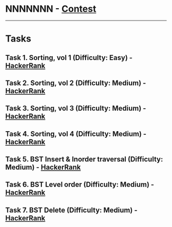 # NNNNNNN - [Contest](<https://www.hackerrank.com/contests/algorithms-implementation-test-environment/challenges>)

---

# Tasks

## Task 1. Sorting, vol 1 (Difficulty: Easy) - [HackerRank](<https://www.hackerrank.com/contests/algorithms-implementation-test-environment/challenges/sorting-vol-1>)

## Task 2. Sorting, vol 2 (Difficulty: Medium) - [HackerRank](<https://www.hackerrank.com/contests/algorithms-implementation-test-environment/challenges/sorting-vol-2>)

## Task 3. Sorting, vol 3 (Difficulty: Medium) - [HackerRank](<https://www.hackerrank.com/contests/algorithms-implementation-test-environment/challenges/sorting-vol-3>)

## Task 4. Sorting, vol 4 (Difficulty: Medium) - [HackerRank](<https://www.hackerrank.com/contests/algorithms-implementation-test-environment/challenges/sorting-vol-4>)

## Task 5. BST Insert & Inorder traversal (Difficulty: Medium) - [HackerRank](<https://www.hackerrank.com/contests/algorithms-implementation-test-environment/challenges/bst-insert>)

## Task 6. BST Level order (Difficulty: Medium) - [HackerRank](<https://www.hackerrank.com/contests/algorithms-implementation-test-environment/challenges/bst-level-order>)

## Task 7. BST Delete (Difficulty: Medium) - [HackerRank](<https://www.hackerrank.com/contests/algorithms-implementation-test-environment/challenges/bst-delete>)

